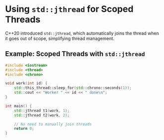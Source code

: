 # Using `std::jthread` for Scoped Threads

C++20 introduced `std::jthread`, which automatically joins the thread when it goes out of scope, simplifying thread management.

## Example: Scoped Threads with `std::jthread`

```cpp
#include <iostream>
#include <thread>
#include <chrono>

void work(int id) {
    std::this_thread::sleep_for(std::chrono::seconds(1));
    std::cout << "Worker " << id << " done\n";
}

int main() {
    std::jthread t1(work, 1);
    std::jthread t2(work, 2);

    // No need to manually join threads
    return 0;
}
```
